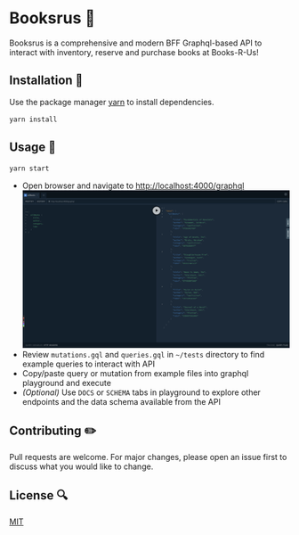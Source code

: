 # Booksrus 📖

Booksrus is a comprehensive and modern BFF Graphql-based API to interact with inventory, reserve and purchase books at Books-R-Us!

## Installation 🚀

Use the package manager [yarn](https://yarnpkg.com/) to install dependencies.

```bash
yarn install
```

## Usage 🎡

```bash
yarn start
```

- Open browser and navigate to [http://localhost:4000/graphql ![GraphQL Playground](tests/playground.png)](http://localhost:4000/graphql)
- Review `mutations.gql` and `queries.gql` in `~/tests` directory to find example queries to interact with API
- Copy/paste query or mutation from example files into graphql playground and execute
- _(Optional)_ Use `DOCS` or `SCHEMA` tabs in playground to explore other endpoints and the data schema available from the API

## Contributing ✏️
Pull requests are welcome. For major changes, please open an issue first to discuss what you would like to change.

## License 🔍
[MIT](https://choosealicense.com/licenses/mit/)
